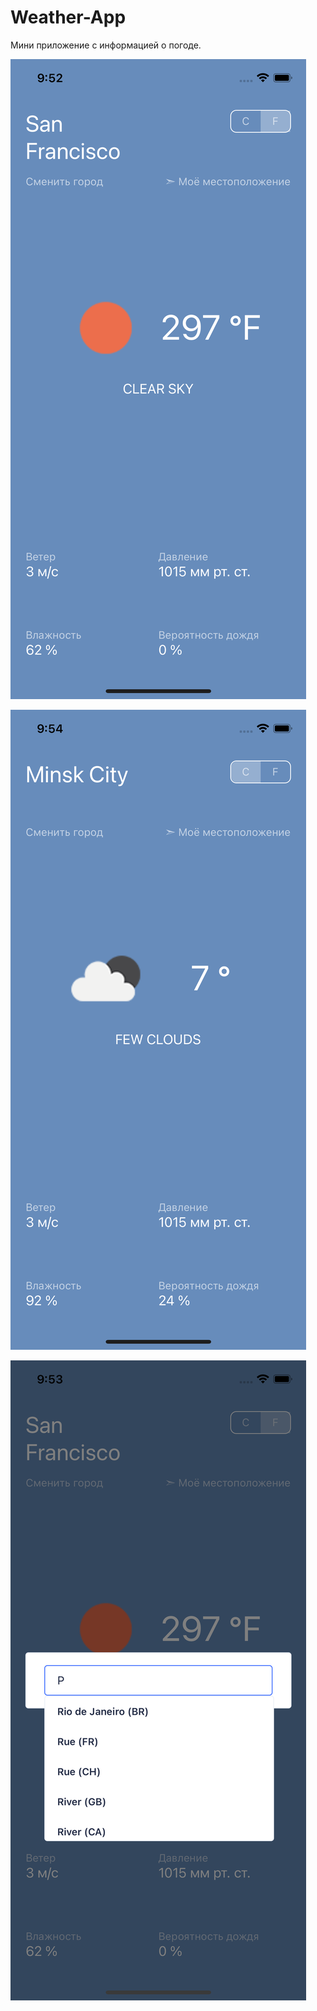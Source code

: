 # Weather-App

Мини приложение с информацией о погоде.

![Screenshot](screenshot_1.png "Screenshot")

![Screenshot](screenshot_2.png "Screenshot")

![Screenshot](screenshot_3.png "Screenshot")
